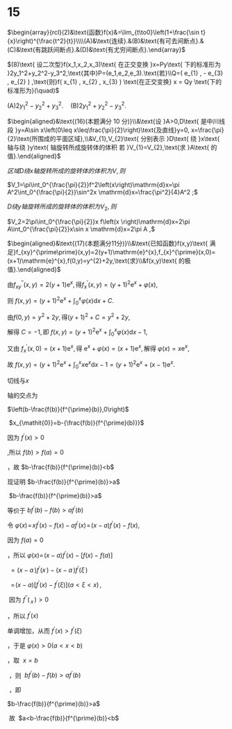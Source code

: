 # 15

$\begin{array}{rcl}(2)&\text{函数}f(x)&=\lim_{t\to0}\left(1+\frac{\sin t}{x}\right)^{\frac{t^2}{t}}\\\\(A)&\text{连续}.&(B)&\text{有可去间断点}.&(C)&\text{有跳跃间断点}.&(D)&\text{有尤穷间断点}.\end{array}$

$(8)\text{ 设二次型}f(x_1,x_2,x_3)\text{ 在正交变换 }x=Py\text{ 下的标准形为 }2y_1^2+y_2^2-y_3^2,\text{其中}P=(e_1,e_2,e_3).\text{若}\\Q=( e_{1} , - e_{3} , e_{2} ) ,\text{则}f( x_{1} , x_{2} , x_{3} ) \text{在正交变换} x = Qy \text{下的标准形为}(\quad)$

$(\text{A})2y_1^2-y_2^2+y_3^2.\quad(\text{B})2y_1^2+y_2^2-y_3^2.$

$\begin{aligned}&\text{(16)(本题满分 10 分)}\\&\text{设 }A>0,D\text{ 是中川线段 }y=A\sin x\left(0\leq x\leq\frac{\pi}{2}\right)\text{及直线}y=0, x=\frac{\pi}{2}\text{所围成的平面区域},\\&V_{1},V_{2}\text{ 分别表示 }D\text{ 绕 }x\text{ 轴与绕 }y\text{ 轴旋转所成旋转体的体积 若 }V_{1}=V_{2},\text{求 }A\text{ 的值}.\end{aligned}$

$区域D绕x轴旋转所成的旋转体的体积为V,则$

$V_1=\pi\int_0^{\frac{\pi}{2}}f^2\left(x\right)\mathrm{d}x=\pi A^2\int_0^{\frac{\pi}{2}}\sin^2x \mathrm{d}x=\frac{\pi^2}{4}A^2 ;$

$D绕y轴旋转所成的旋转体的体积为V_2,则$

$V_2=2\pi\int_0^{\frac{\pi}{2}}x f\left(x \right)\mathrm{d}x=2\pi A\int_0^{\frac{\pi}{2}}x\sin x \mathrm{d}x=2\pi A ,$

$\begin{aligned}&\text{(17)(本题满分11分)}\\&\text{已知函数}f(x,y)\text{ 满足}f_{xy}^{\prime\prime}(x,y)=2(y+1)\mathrm{e}^{x},f_{x}^{\prime}(x,0)=(x+1)\mathrm{e}^{x},f(0,y)=y^{2}+2y,\text{求}\\&f(x,y)\text{ 的极值}.\end{aligned}$

$\text{由}f_{xy}^{''}(x,y)=2(y+1)\mathrm{e}^x,\text{得}f_x^{'}(x,y)=(y+1)^2\mathrm{e}^x+\varphi(x) ,$

$\text{则 }f\left(x,y\right)=\left(y+1\right)^2\mathrm{e}^x+\int_0^x\varphi\left(x\right)\mathrm{d}x+C.$

$\text{由}f(0,y)=y^2+2y,\text{得}(y+1)^2+C=y^2+2y ,$

$\text{解得 }C=-1,\text{即 }f(x,y)=(y+1)^2\mathrm{e}^x+\int_0^x\varphi(x)\mathrm{d}x-1,$

$\text{又由 }f_x^{\prime}(x,0)=(x+1)\mathrm{e}^x,\text{得 e}^x+\varphi(x)=(x+1)\mathrm{e}^x,\text{解得 }\varphi(x)=x\mathrm{e}^x,$

$\text{故 }f(x,y)=(y+1)^2\mathrm{e}^x+\int_0^xx \mathrm{e}^x \mathrm{d}x-1=(y+1)^2\mathrm{e}^x+(x-1)\mathrm{e}^x.$

切线与$x$

轴的交点为

$\left(b-\frac{f(b)}{f^{\prime}(b)},0\right)$

 $x_{\mathit{0}}=b-{\frac{f(b)}{f^{\prime}(b)}}$

因为 $f^{\prime}(x)>0$

,所以 $f(b)>f(a)=0$

，故 $b-\frac{f(b)}{f^{\prime}(b)}<b$

现证明 $b-\frac{f(b)}{f^{\prime}(b)}>a$

 $b-\frac{f(b)}{f^{\prime}(b)}>a$

等价于 $b f^{\prime}(b)-f(b)>a f^{\prime}(b)$

令 $\varphi(x)\!=\!x f^{\prime}(x)-f(x)-a f^{\prime}(x)\!=\!(x-a)f^{\prime}(x)-f(x),$

因为 $f(a)=0$

，所以 $\varphi(x)=\!(x-a)f^{\prime}(x)-\left[f(x)-f(a)\right]$

 $=(x-a\,)f^{\prime}(x\,)-(x-a\,)f^{\prime}(\xi\,)$

  $=\!(x-a)\big[f^{\prime}(x)-f^{\prime}(\xi)\big](a<\xi<x)\,,$

 因为 $f^{\prime\prime}(\,_{\textstyle x}\,)>0$

，所以 $f^{\prime}(x)$

单调增加，从而 $f^{\prime}(x)>f^{\prime}(\xi)$

，于是 $\varphi(x)>0(a<x<b)$

，取  $x=b$

 ，则  $b f^{\prime}(b)-f(b)>a f^{\prime}(b)$

 ，即  

$b-\frac{f(b)}{f^{\prime}(b)}>a$

 故  $a<b-\frac{f(b)}{f^{\prime}(b)}<b$
